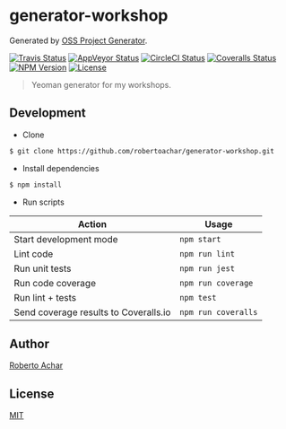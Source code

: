 # generator-workshop

Generated by [OSS Project Generator](http://bit.ly/generator-oss-project).

[![Travis Status][travis-badge]][travis-url]
[![AppVeyor Status][appveyor-badge]][appveyor-url]
[![CircleCI Status][circleci-badge]][circleci-url]
[![Coveralls Status][coveralls-badge]][coveralls-url]
[![NPM Version][npm-badge]][npm-url]
[![License][license-badge]][license-url]

> Yeoman generator for my workshops.

## Development

- Clone

```bash
$ git clone https://github.com/robertoachar/generator-workshop.git
```

- Install dependencies

```bash
$ npm install
```

- Run scripts

| Action                                | Usage               |
| ------------------------------------- | ------------------- |
| Start development mode                | `npm start`         |
| Lint code                             | `npm run lint`      |
| Run unit tests                        | `npm run jest`      |
| Run code coverage                     | `npm run coverage`  |
| Run lint + tests                      | `npm test`          |
| Send coverage results to Coveralls.io | `npm run coveralls` |

## Author

[Roberto Achar](https://twitter.com/robertoachar)

## License

[MIT](https://github.com/robertoachar/generator-workshop/blob/master/LICENSE)

[travis-badge]: https://travis-ci.org/robertoachar/generator-workshop.svg?branch=master
[travis-url]: https://travis-ci.org/robertoachar/generator-workshop
[appveyor-badge]: https://ci.appveyor.com/api/projects/status/github/robertoachar/generator-workshop?branch=master&svg=true
[appveyor-url]: https://ci.appveyor.com/project/robertoachar/generator-workshop
[circleci-badge]: https://circleci.com/gh/robertoachar/generator-workshop/tree/master.svg?style=shield
[circleci-url]: https://circleci.com/gh/robertoachar/generator-workshop
[coveralls-badge]: https://coveralls.io/repos/github/robertoachar/generator-workshop/badge.svg?branch=master
[coveralls-url]: https://coveralls.io/github/robertoachar/generator-workshop?branch=master
[npm-badge]: https://img.shields.io/npm/v/generator-workshop.svg
[npm-url]: https://www.npmjs.com/package/generator-workshop
[license-badge]: https://img.shields.io/github/license/robertoachar/generator-workshop.svg
[license-url]: https://opensource.org/licenses/MIT
